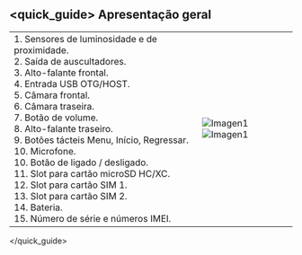 ## <quick_guide> Apresentação geral

|  |  |
|:-------|:-------|
|1. Sensores de luminosidade e de proximidade.<br> 2. Saída de auscultadores.<br> 3. Alto-falante frontal.<br> 4. Entrada USB OTG/HOST.<br> 5. Câmara frontal.<br> 6. Câmara traseira.<br> 7. Botão de volume.<br> 8. Alto-falante traseiro.<br> 9. Botões tácteis Menu, Início, Regressar.<br> 10. Microfone.<br> 10. Botão de ligado / desligado.<br> 11. Slot para cartão microSD HC/XC. <br> 12. Slot para cartão SIM 1.<br> 13. Slot para cartão SIM 2.<br> 14. Bateria.<br> 15. Número de série e números IMEI.|![Imagen1](http://static.energysistem.com/images/manuals/39530/535565e5544ec.jpg) ![Imagen1](http://static.energysistem.com/images/manuals/39530/535565f242a11.jpg)|
</quick_guide>
